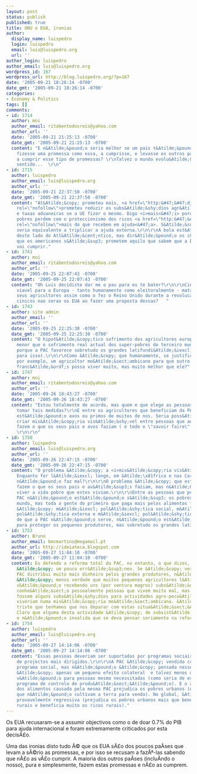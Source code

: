 ```yaml
---
layout: post
status: publish
published: true
title: ONU e EUA, ironias
author:
  display_name: luispedro
  login: luispedro
  email: luis@luispedro.org
  url: ''
author_login: luispedro
author_email: luis@luispedro.org
wordpress_id: 167
wordpress_url: http://blog.luispedro.org/?p=167
date: '2005-09-21 18:26:14 -0700'
date_gmt: '2005-09-21 18:26:14 -0700'
categories:
- Economy & Politics
tags: []
comments:
- id: 1714
  author: moi
  author_email: ritabentodosreis@yahoo.com
  author_url: ''
  date: '2005-09-21 21:25:13 -0700'
  date_gmt: '2005-09-21 21:25:13 -0700'
  content: "E n&Atilde;&pound;o seria melhor se um pais t&Atilde;&pound;o hegem&Atilde;&sup3;nico
    fizesse uma promessa como essa, a cumprisse, e levasse os outros pa&Atilde;&shy;ses
    a cumprir esse tipo de promessas? \r\nTalvez o mundo evolu&Atilde;&shy;sse noutro
    sentido...  \r\n"
- id: 1715
  author: luispedro
  author_email: luis@luispedro.org
  author_url: ''
  date: '2005-09-21 22:37:50 -0700'
  date_gmt: '2005-09-21 22:37:50 -0700'
  content: "At&Atilde;&copy; prometeu mais, <a href=\"http:&#47;&#47;diariodigital.sapo.pt&#47;news.asp?section_id=10&amp;id_news=192201\"
    rel=\"nofollow\">prometeu reduzir os subs&Atilde;&shy;dios agr&Atilde;&shy;colas<&#47;a>
    e taxas aduaneiras se a UE fizer o mesmo. Digo <i>mais<&#47;i> porque os pa&Atilde;&shy;ses
    pobres perdem com o proteccionismo dos ricos <a href=\"http:&#47;&#47;www.maketradefair.com&#47;\"
    rel=\"nofollow\">mais do que recebem em ajuda<&#47;a>. S&Atilde;&sup3; neste sentido,
    seria equivalente a triplicar a ajuda externa.\r\n\r\nA bola est&Atilde;&iexcl;
    deste lado do Atl&Atilde;&cent;ntico, mas dir&Atilde;&pound;o os c&Atilde;&shy;nicos
    que os americanos s&Atilde;&sup3; prometem aquilo que sabem que a Europa n&Atilde;&pound;o
    vai cumprir."
- id: 1741
  author: moi
  author_email: ritabentodosreis@yahoo.com
  author_url: ''
  date: '2005-09-25 22:07:43 -0700'
  date_gmt: '2005-09-25 22:07:43 -0700'
  content: "Oh Luis decidiste dar me o pau para eu te bater?\r\n\r\nCinicos?\r\nSera
    viavel para a Europa - tanto humanamente como eleitoralmente - matar todos os
    seus agricultores assim como o fez o Reino Unido durante a revolucao Industrial?\r\nOs
    cinicos nao serao os EUA ao fazer uma proposta dessas?   "
- id: 1743
  author: site admin
  author_email: ''
  author_url: ''
  date: '2005-09-25 22:25:30 -0700'
  date_gmt: '2005-09-25 22:25:30 -0700'
  content: "O hipot&Atilde;&copy;tico sofrimento dos agricultores europeus seria muito
    menor que o sofrimento real actual dos super-pobres do terceiro mundo. At&Atilde;&copy;
    porque a PAC favorece sobretudo os grandes latifundi&Atilde;&iexcl;rios (foi desenhada
    para isso).\r\n\r\nComo &Atilde;&copy; que humanamente, se justifica prejudicar,
    por exemplo, um agricultor mo&Atilde;&sect;ambicano para que outro agricultor
    franc&Atilde;&ordf;s possa viver muito, mas muito melhor que ele?"
- id: 1747
  author: moi
  author_email: ritabentodosreis@yahoo.com
  author_url: ''
  date: '2005-09-26 18:43:27 -0700'
  date_gmt: '2005-09-26 18:43:27 -0700'
  content: "Estou totalmente de acordo, mas quem e que elege as pessoas capazes de
    tomar tais medidas?\r\nE entre os agricultores que beneficiam da PAC tamb&Atilde;&copy;m
    est&Atilde;&pound;o avos ou primos de muitos de nos. Seria poss&Atilde;&shy;vel
    criar mis&Atilde;&copy;ria vis&Atilde;&shy;vel entre pessoas que ao nosso lado
    fazem o que os seus pais e avos faziam ( e todo o \"savoir faire\" que seria perdido!).
    \r\n\r\n"
- id: 1750
  author: luispedro
  author_email: luis@luispedro.org
  author_url: ''
  date: '2005-09-26 22:47:15 -0700'
  date_gmt: '2005-09-26 22:47:15 -0700'
  content: "O problema &Atilde;&copy; a <i>mis&Atilde;&copy;ria vis&Atilde;&shy;vel<&#47;i>?
    Enquanto for l&Atilde;&iexcl; longe, em &Atilde;\x81frica e nas Cara&Atilde;&shy;bas,
    n&Atilde;&pound;o faz mal?\r\n\r\nO problema &Atilde;&copy; que estas pessoas
    fazem o que os seus pais e av&Atilde;&sup3;s faziam, mas n&Atilde;&pound;o quer
    viver a vida pobre que estes viviam.\r\n\r\nEntre as pessoas que perdem com a
    PAC n&Atilde;&pound;o est&Atilde;&pound;o s&Atilde;&sup3; os pobres do terceiro
    mundo, mas toda a gente do primeiro que paga mais pelos alimentos frescos o que
    &Atilde;&copy; m&Atilde;&iexcl; pol&Atilde;&shy;tica social, m&Atilde;&iexcl;
    pol&Atilde;&shy;tica externa e m&Atilde;&iexcl; pol&Atilde;&shy;tica de sa&Atilde;&ordm;de.\r\n\r\nAl&Atilde;&copy;m
    de que a PAC n&Atilde;&pound;o serve, n&Atilde;&pound;o est&Atilde;&iexcl; desenhada,
    para proteger os pequenos produtores, mas sobretudo os grandes latifundi&Atilde;&iexcl;rios."
- id: 1753
  author: Bruno
  author_email: bmcmartins@megamail.pt
  author_url: http://ideiateca.blogspot.com
  date: '2005-09-27 11:04:10 -0700'
  date_gmt: '2005-09-27 11:04:10 -0700'
  content: Eu defendo a reforma total da PAC, no entanto, o que dizes, Lu&Atilde;&shy;s,
    &Atilde;&copy; um pouco err&Atilde;&sup3;neo. Se &Atilde;&copy; verdade que a
    PAC distribui muito mais dinheiro pelos grandes produtores, n&Atilde;&pound;o
    &Atilde;&copy; menos verdade que muitos pequenos agricultores l&Atilde;&iexcl;
    v&Atilde;&pound;o recebendo uns (por ventura magros) subs&Atilde;&shy;dios. Eu
    conhe&Atilde;&sect;o pessoalmente pessoas que vivem muito mal, mas que se n&Atilde;&pound;o
    fossem alguns subs&Atilde;&shy;dios para actividades agro-pecu&Atilde;&iexcl;rias
    viveriam numa mis&Atilde;&copy;ria mo&Atilde;&sect;ambicana. &Atilde;&permil;
    triste que tenhamos que nos deparar com estas situa&Atilde;&sect;&Atilde;&micro;es...
    Claro que alguma desta actividade &Atilde;&copy; de subsist&Atilde;&ordf;ncia,
    e n&Atilde;&pound;o invalida que se deva pensar seriamente na reforma da PAC.
- id: 1754
  author: luispedro
  author_email: luis@luispedro.org
  author_url: ''
  date: '2005-09-27 14:14:06 -0700'
  date_gmt: '2005-09-27 14:14:06 -0700'
  content: "Essas pessoas deveriam ser suportadas por programas sociais ou outro tipo
    de projectos mais dirigidos.\r\n\r\nA PAC &Atilde;&copy; vendida como sendo um
    programa social, mas n&Atilde;&pound;o &Atilde;&copy; pensada nesse sentido, esse
    &Atilde;&copy; apenas um pequeno efeito colateral  e talvez menos de 10% do subs&Atilde;&shy;dios
    v&Atilde;&pound;o para pessoas mesmo necessitadas (como seria de esperar de um
    programa de controlo de produ&Atilde;&sect;&Atilde;&pound;o). E o aumento do pre&Atilde;&sect;o
    dos alimentos causada pela mesma PAC prejudica os pobres urbanos (ou todos aqueles
    que n&Atilde;&pound;o cultivam a terra para venda). No global, &Atilde;&copy;
    provavelmente regressiva (prejudica os pobres urbanos mais que beneficia os pobres
    rurais e beneficia muito os ricos rurais)."
---
```

<p>Os EUA recusaram-se a assumir objectivos como o de doar 0.7% do PIB para ajuda internacional e foram extremamente criticados por esta decis&Atilde;&pound;o.</p>
<p>Uma das ironias disto tudo &Atilde;&copy; que os EUA s&Atilde;&pound;o dos poucos pa&Atilde;&shy;ses que levam a s&Atilde;&copy;rio as promessas, e por isso se recusam a faz&Atilde;&ordf;-las sabendo que n&Atilde;&pound;o as v&Atilde;&pound;o cumprir. A maioria dos outros pa&Atilde;&shy;ses (inclu&Atilde;&shy;ndo o nosso), pura e simplesmente, fazem estas promessas e n&Atilde;&pound;o as cumprem.</p>
